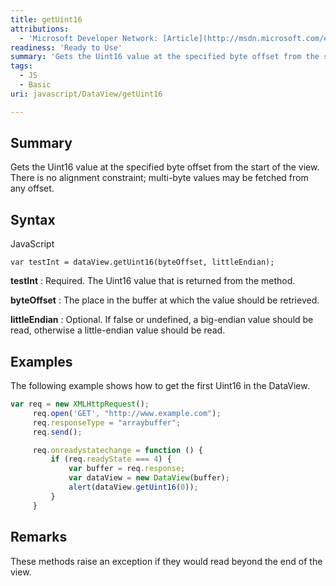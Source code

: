 ```yaml
---
title: getUint16
attributions:
  - 'Microsoft Developer Network: [Article](http://msdn.microsoft.com/en-us/library/ie/br212467(v=vs.94).aspx)'
readiness: 'Ready to Use'
summary: 'Gets the Uint16 value at the specified byte offset from the start of the view. There is no alignment constraint; multi-byte values may be fetched from any offset.'
tags:
  - JS
  - Basic
uri: javascript/DataView/getUint16

---
```

## <span>Summary</span>

Gets the Uint16 value at the specified byte offset from the start of the view. There is no alignment constraint; multi-byte values may be fetched from any offset.

## <span>Syntax</span>

<span class="language">JavaScript</span>

    var testInt = dataView.getUint16(byteOffset, littleEndian);

**testInt**
:   Required. The Uint16 value that is returned from the method.

**byteOffset**
:   The place in the buffer at which the value should be retrieved.

**littleEndian**
:   Optional. If false or undefined, a big-endian value should be read, otherwise a little-endian value should be read.

## <span>Examples</span>

The following example shows how to get the first Uint16 in the DataView.

``` js
var req = new XMLHttpRequest();
     req.open('GET', "http://www.example.com");
     req.responseType = "arraybuffer";
     req.send();

     req.onreadystatechange = function () {
         if (req.readyState === 4) {
             var buffer = req.response;
             var dataView = new DataView(buffer);
             alert(dataView.getUint16(0));
         }
     }
```

## <span>Remarks</span>

These methods raise an exception if they would read beyond the end of the view.

